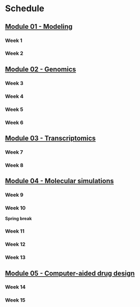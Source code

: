 # Schedule

## [Module 01 - Modeling][module 01]

### Week 1

### Week 2

## [Module 02 - Genomics][module 02]

### Week 3

### Week 4

### Week 5

### Week 6

## [Module 03 - Transcriptomics][module 03]

### Week 7

### Week 8

## [Module 04 - Molecular simulations][module 04]

### Week 9

### Week 10

**Spring break**

### Week 11

### Week 12

### Week 13

## [Module 05 - Computer-aided drug design][module 05]

### Week 14

### Week 15

<!-- LINKS -->

[module 01]: /modules/modeling
[module 02]: /modules/genomics
[module 03]: /modules/transcriptomics
[module 04]: /modules/simulations
[module 05]: /modules/cadd
